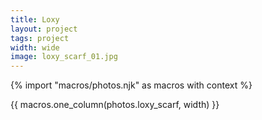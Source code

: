 ```yaml
---
title: Loxy
layout: project
tags: project
width: wide
image: loxy_scarf_01.jpg
---
```


{% import "macros/photos.njk" as macros with context %}

{{ macros.one_column(photos.loxy_scarf, width) }}
